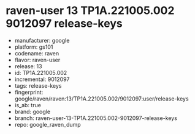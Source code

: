 # raven-user 13 TP1A.221005.002 9012097 release-keys
- manufacturer: google
- platform: gs101
- codename: raven
- flavor: raven-user
- release: 13
- id: TP1A.221005.002
- incremental: 9012097
- tags: release-keys
- fingerprint: google/raven/raven:13/TP1A.221005.002/9012097:user/release-keys
- is_ab: true
- brand: google
- branch: raven-user-13-TP1A.221005.002-9012097-release-keys
- repo: google_raven_dump
